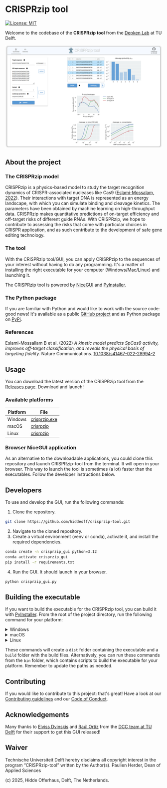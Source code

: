 # CRISPRzip tool
[![License: MIT](https://img.shields.io/badge/License-MIT-yellow.svg)](https://opensource.org/licenses/MIT)

Welcome to the codebase of the **CRISPRzip tool** from the [Depken Lab](https://depkenlab.tudelft.nl/) at TU
Delft.

![A screenshot of the CRISPRzip tool in action](img/Screenshot_border.png)

## About the project
### The CRISPRzip model
CRISPRzip is a physics-based model to study the target 
recognition dynamics of CRISPR-associated nucleases like Cas9
([Eslami-Mossalam, 2022](#references)). Their interactions with target DNA is represented 
as an energy landscape, with which you can simulate binding and cleavage
kinetics. The parameters have been obtained by machine learning on 
high-throughput data. CRISPRzip makes quantitative predictions of on-target 
efficiency and off-target risks of different guide RNAs. With CRISPRzip, we hope 
to contribute to assessing
the risks that come with particular choices in CRISPR application, and as such
contribute to the development of safe gene editing technology.

### The tool
With the CRISPRzip tool/GUI, you can apply CRISRPzip to the sequences of your 
interest without having to do any programming. It's a matter of installing the
right executable for your computer (Windows/Mac/Linux) and launching it.

The CRISPRzip tool is powered by [NiceGUI](https://nicegui.io/) and 
[PyInstaller](https://pyinstaller.org/en/stable/).

### The Python package
If you are familiar with Python and would like to work with the source code:
good news! It's available as a public [GitHub project](https://github.com/hiddeoff/crisprzip)
and as Python package on [PyPi](https://pypi.org/project/crisprzip/). 

### References
Eslami-Mossallam B et al. (2022) *A kinetic model predicts SpCas9 activity,
improves off-target classification, and reveals the physical basis of
targeting fidelity.* Nature Communications.
[10.1038/s41467-022-28994-2](https://doi.org/10.1038/s41467-022-28994-2)

## Usage
You can download the latest version of the CRISPRzip tool from the 
[Releases page](https://github.com/hiddeoff/crisprizp-tool/releases).
Download and launch!

### Available platforms
| Platform      | File                                                                                                        |
|---------------|-------------------------------------------------------------------------------------------------------------|
| Windows       | [crisprzip.exe](https://github.com/hiddeoff/crisprizp-tool/releases/download/latest/crisprzip-tool-win.exe) |
| macOS         | [crisrpzip](https://github.com/hiddeoff/crisprizp-tool/releases/download/latest/crisprzip-tool-macos)       |
| Linux         | [crisrpzip](https://github.com/hiddeoff/crisprizp-tool/releases/download/latest/crisprzip-tool-unix)        |

### Browser NiceGUI application
As an alternative to the downloadable applications, you could clone this
repository and launch CRISPRzip-tool from the terminal. It will open in your
browser. This way to launch the tool is sometimes (a lot) faster than the 
executables. Follow the developer instructions below.

## Developers
To use and develop the GUI, run the following commands:
1. Clone the repository.
```bash
git clone https://github.com/hiddeoff/crisprzip-tool.git
```
2. Navigate to the cloned repository.
3. Create a virtual environment (venv or conda), activate it, and install the required dependencies.
```bash
conda create -n crisprzip_gui python=3.12
conda activate crisprzip_gui
pip install -r requirements.txt
```
4.  Run the GUI. It should launch in your browser.
```bash
python crisprzip_gui.py
```

## Building the executable
If you want to build the executable for the CRISPRzip tool, you can build it with [PyInstaller](https://pyinstaller.org/en/stable/). From the root of the project directory, run the following command for your platform:

<details>
  <summary>Windows</summary>

  - **Instructions for Windows**

</details>

<details>
  <summary>macOS</summary>

```bash
pyinstaller crisprzip_gui.py \
  --name CRISPRzip \
  --windowed \
  --onedir \
  --add-data "/path/to/your/venv/lib/python3.12/site-packages/nicegui:nicegui/static" \
  --add-data "/path/to/your/venv/lib/python3.12/site-packages/latex2mathml:latex2mathml" \
  --collect-all nicegui \
  --collect-all crisprzip \
  --collect-all matplotlib \
  --collect-all numpy \
  --collect-all pandas \
  --hidden-import uvicorn.logging
```
- Important: Replace the paths with the correct ones for your system!

</details>

<details>
  <summary>Linux</summary>

  - **Instructions for Linux**

</details>

These commands will create a `dist` folder containing the executable and a `build` folder with the build files. Alternatively, you can run these commands from the `bin` folder, which contains scripts to build the executable for your platform. Remember to update the paths as needed.

## Contributing
If you would like to contribute to this project: that's great! Have a look at our 
[Contributing guidelines](./CONTRIBUTING.md) and our [Code of Conduct](./CODE_OF_CONDUCT.md).

## Acknowledgements
Many thanks to [Elviss Dvinskis](https://github.com/edvinskis) and 
[Raúl Ortiz](https://github.com/rortizmerino) from the [DCC team at TU Delft](https://www.tudelft.nl/en/library/support/library-for-researchers/setting-up-research/dcc)
for their support to get this GUI released!

## Waiver
Technische Universiteit Delft hereby disclaims all copyright interest in the
program “CRISPRzip-tool” written by the Author(s).
Paulien Herder, Dean of Applied Sciences

(c) 2025, Hidde Offerhaus, Delft, The Netherlands.
